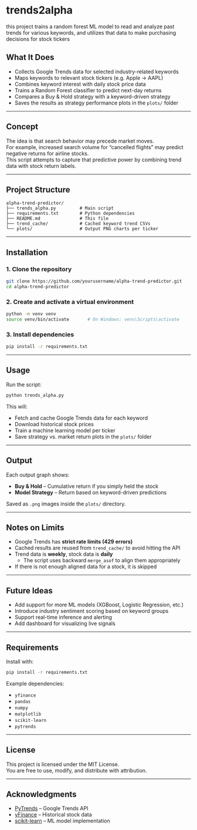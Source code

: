 # trends2alpha
this project trains a random forest ML model to read and analyze past trends for various keywords, and utilizes that data to make purchasing decisions for stock tickers

## What It Does

- Collects Google Trends data for selected industry-related keywords  
- Maps keywords to relevant stock tickers (e.g. Apple → AAPL)  
- Combines keyword interest with daily stock price data  
- Trains a Random Forest classifier to predict next-day returns  
- Compares a Buy & Hold strategy with a keyword-driven strategy  
- Saves the results as strategy performance plots in the `plots/` folder  

---

## Concept

The idea is that search behavior may precede market moves.  
For example, increased search volume for “cancelled flights” may predict negative returns for airline stocks.  
This script attempts to capture that predictive power by combining trend data with stock return labels.

---

## Project Structure

```
alpha-trend-predictor/
├── trends_alpha.py         # Main script
├── requirements.txt        # Python dependencies
├── README.md               # This file
├── trend_cache/            # Cached keyword trend CSVs
└── plots/                  # Output PNG charts per ticker
```

---

## Installation

### 1. Clone the repository

```bash
git clone https://github.com/yourusername/alpha-trend-predictor.git
cd alpha-trend-predictor
```

### 2. Create and activate a virtual environment

```bash
python -m venv venv
source venv/bin/activate       # On Windows: venv\Scripts\activate
```

### 3. Install dependencies

```bash
pip install -r requirements.txt
```

---

## Usage

Run the script:

```bash
python trends_alpha.py
```

This will:
- Fetch and cache Google Trends data for each keyword
- Download historical stock prices
- Train a machine learning model per ticker
- Save strategy vs. market return plots in the `plots/` folder

---

## Output

Each output graph shows:

-  **Buy & Hold** – Cumulative return if you simply held the stock
-  **Model Strategy** – Return based on keyword-driven predictions

Saved as `.png` images inside the `plots/` directory.

---

## Notes on Limits

- Google Trends has **strict rate limits (429 errors)**  
- Cached results are reused from `trend_cache/` to avoid hitting the API  
- Trend data is **weekly**, stock data is **daily**  
  - The script uses backward `merge_asof` to align them appropriately  
- If there is not enough aligned data for a stock, it is skipped

---

## Future Ideas

- Add support for more ML models (XGBoost, Logistic Regression, etc.)
- Introduce industry sentiment scoring based on keyword groups
- Support real-time inference and alerting
- Add dashboard for visualizing live signals

---

## Requirements

Install with:

```bash
pip install -r requirements.txt
```

Example dependencies:

- `yfinance`
- `pandas`
- `numpy`
- `matplotlib`
- `scikit-learn`
- `pytrends`

---

## License

This project is licensed under the MIT License.  
You are free to use, modify, and distribute with attribution.

---

## Acknowledgments

- [PyTrends](https://github.com/GeneralMills/pytrends) – Google Trends API
- [yFinance](https://github.com/ranaroussi/yfinance) – Historical stock data
- [scikit-learn](https://scikit-learn.org) – ML model implementation
